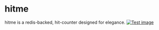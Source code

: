 hitme
=====

hitme is a redis-backed, hit-counter designed for elegance.
[![Test image](http://ryanseys-hitme.nodejitsu.com/images/img.svg)](http://ryanseys-hitme.nodejitsu.com/images/img.svg)
